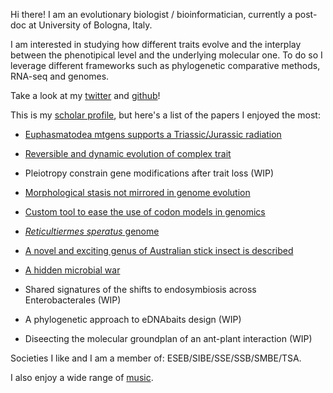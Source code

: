 Hi there! I am an evolutionary biologist / bioinformatician, currently a post-doc at University of Bologna, Italy.

I am interested in studying how different traits evolve and the interplay between the phenotipical level and the underlying molecular one.
To do so I leverage different frameworks such as phylogenetic comparative methods, RNA-seq and genomes.

Take a look at my [twitter](https://twitter.com/fornigiobbe) and [github](https://github.com/for-giobbe)!

This is my [scholar profile](https://scholar.google.it/citations?user=xXrCOhAAAAAJ&hl=en), but here's a list of the papers I enjoyed the most:

- [Euphasmatodea mtgens supports a Triassic/Jurassic radiation](https://www.sciencedirect.com/science/article/abs/pii/S1055790320302554)

- [Reversible and dynamic evolution of complex trait](https://academic.oup.com/sysbio/advance-article-abstract/doi/10.1093/sysbio/syac038/6605864)

- Pleiotropy constrain gene modifications after trait loss (WIP)

- [Morphological stasis not mirrored in genome evolution](https://doi.org/10.1016/j.ygeno.2021.11.001)

- [Custom tool to ease the use of codon models in genomics](https://github.com/for-giobbe/BASE)

- [_Reticultiermes speratus_ genome](https://doi.org/10.1111/imb.12818)

- [A novel and exciting genus of Australian stick insect is described](https://doi.org/10.1093/zoolinnean/zlac074)

- [A hidden microbial war](https://www.pnas.org/doi/10.1073/pnas.2216922120)

- Shared signatures of the shifts to endosymbiosis across Enterobacterales (WIP)

- A phylogenetic approach to eDNAbaits design (WIP)

- Diseecting the molecular groundplan of an ant-plant interaction (WIP)

Societies I like and I am a member of: ESEB/SIBE/SSE/SSB/SMBE/TSA.

I also enjoy a wide range of [music](https://madteo.bandcamp.com/track/rugrats-dont-techno-for-an-answer).
